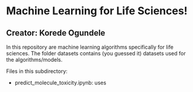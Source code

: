 # Machine Learning for Life Sciences!
## Creator: Korede Ogundele

In this repository are machine learning algorithms specifically for life sciences. The folder datasets contains (you guessed it) datasets used for the algorithms/models.

Files in this subdirectory:

- predict_molecule_toxicity.ipynb: uses
